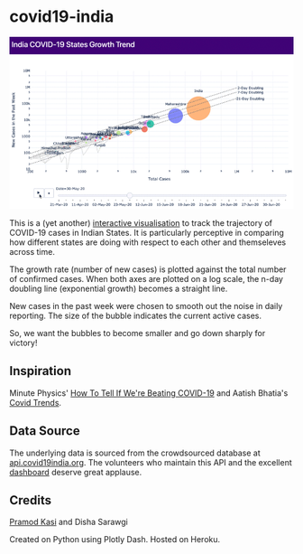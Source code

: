 # covid19-india

![preview](https://github.com/thechutneyboy/covid19-india/blob/master/assets/preview_animation.gif?raw=True)

This is a (yet another) [interactive visualisation](https://covid19indiapd.herokuapp.com/) to track the trajectory of COVID-19 cases in Indian States. It is particularly perceptive in comparing how different states are doing with respect to each other and themseleves across time.

The growth rate (number of new cases) is plotted against the total number of confirmed cases. When both axes are plotted on a log scale, the n-day doubling line (exponential growth) becomes a straight line.

New cases in the past week were chosen to smooth out the noise in daily reporting. 
The size of the bubble indicates the current active cases. 

So, we want the bubbles to become smaller and go down sharply for victory!

## Inspiration
Minute Physics' [How To Tell If We're Beating COVID-19](https://youtu.be/54XLXg4fYsc) and Aatish Bhatia's [Covid Trends](https://aatishb.com/covidtrends/).

## Data Source
The underlying data is sourced from the crowdsourced database at [api.covid19india.org](https://api.covid19india.org/). The volunteers who maintain this API and the excellent [dashboard](https://www.covid19india.org/) deserve great applause.

## Credits
[Pramod Kasi](https://twitter.com/KasiPramod) and Disha Sarawgi

Created on Python using Plotly Dash. Hosted on Heroku.
